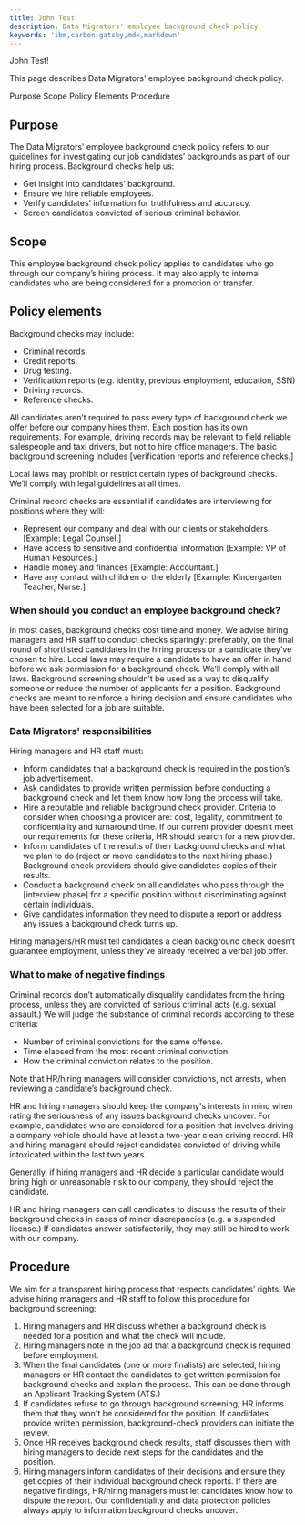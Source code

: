```yaml
---
title: John Test
description: Data Migrators' employee background check policy
keywords: 'ibm,carbon,gatsby,mdx,markdown'
---
```


<PageDescription>

John Test!

This page describes Data Migrators' employee background check policy.

</PageDescription>

<AnchorLinks>
  <AnchorLink>Purpose</AnchorLink>
  <AnchorLink>Scope</AnchorLink>
  <AnchorLink>Policy Elements</AnchorLink>
  <AnchorLink>Procedure</AnchorLink>
</AnchorLinks>

## Purpose

The Data Migrators' employee background check policy refers to our guidelines for investigating our job candidates’ backgrounds as part of our hiring process. Background checks help us:
- Get insight into candidates’ background.
- Ensure we hire reliable employees.
- Verify candidates’ information for truthfulness and accuracy.
- Screen candidates convicted of serious criminal behavior.

## Scope

This employee background check policy applies to candidates who go through our company’s hiring process. It may also apply to internal candidates who are being considered for a promotion or transfer.

## Policy elements

Background checks may include:
- Criminal records.
- Credit reports.
- Drug testing.
- Verification reports (e.g. identity, previous employment, education, SSN)
- Driving records.
- Reference checks.

All candidates aren’t required to pass every type of background check we offer before our company hires them. Each position has its own requirements. For example, driving records may be relevant to field reliable salespeople and taxi drivers, but not to hire office managers. The basic background screening includes [verification reports and reference checks.]

Local laws may prohibit or restrict certain types of background checks. We’ll comply with legal guidelines at all times.

Criminal record checks are essential if candidates are interviewing for positions where they will:
- Represent our company and deal with our clients or stakeholders. [Example: Legal Counsel.]
- Have access to sensitive and confidential information [Example: VP of Human Resources.]
- Handle money and finances [Example: Accountant.]
- Have any contact with children or the elderly [Example: Kindergarten Teacher, Nurse.]

### When should you conduct an employee background check?

In most cases, background checks cost time and money. We advise hiring managers and HR staff to conduct checks sparingly: preferably, on the final round of shortlisted candidates in the hiring process or a candidate they’ve chosen to hire. Local laws may require a candidate to have an offer in hand before we ask permission for a background check. We’ll comply with all laws.
Background screening shouldn’t be used as a way to disqualify someone or reduce the number of applicants for a position. Background checks are meant to reinforce a hiring decision and ensure candidates who have been selected for a job are suitable.

### Data Migrators' responsibilities

Hiring managers and HR staff must:
- Inform candidates that a background check is required in the position’s job advertisement.
- Ask candidates to provide written permission before conducting a background check and let them know how long the process will take.
- Hire a reputable and reliable background check provider. Criteria to consider when choosing a provider are: cost, legality, commitment to confidentiality and turnaround time. If our current provider doesn’t meet our requirements for these criteria, HR should search for a new provider.
- Inform candidates of the results of their background checks and what we plan to do (reject or move candidates to the next hiring phase.) Background check providers should give candidates copies of their results.
- Conduct a background check on all candidates who pass through the [interview phase] for a specific position without discriminating against certain individuals.
- Give candidates information they need to dispute a report or address any issues a background check turns up.

Hiring managers/HR must tell candidates a clean background check doesn’t guarantee employment, unless they’ve already received a verbal job offer.

### What to make of negative findings

Criminal records don’t automatically disqualify candidates from the hiring process, unless they are convicted of serious criminal acts (e.g. sexual assault.) We will judge the substance of criminal records according to these criteria:
- Number of criminal convictions for the same offense.
- Time elapsed from the most recent criminal conviction.
- How the criminal conviction relates to the position.

Note that HR/hiring managers will consider convictions, not arrests, when reviewing a candidate’s background check.

HR and hiring managers should keep the company's interests in mind when rating the seriousness of any issues background checks uncover. For example, candidates who are considered for a position that involves driving a company vehicle should have at least a two-year clean driving record. HR and hiring managers should reject candidates convicted of driving while intoxicated within the last two years.

Generally, if hiring managers and HR decide a particular candidate would bring high or unreasonable risk to our company, they should reject the candidate.

HR and hiring managers can call candidates to discuss the results of their background checks in cases of minor discrepancies (e.g. a suspended license.) If candidates answer satisfactorily, they may still be hired to work with our company.

## Procedure

We aim for a transparent hiring process that respects candidates’ rights. We advise hiring managers and HR staff to follow this procedure for background screening:
1.	Hiring managers and HR discuss whether a background check is needed for a position and what the check will include.
2.	Hiring managers note in the job ad that a background check is required before employment.
3.	When the final candidates (one or more finalists) are selected, hiring managers or HR contact the candidates to get written permission for background checks and explain the process. This can be done through an Applicant Tracking System (ATS.)
4.	If candidates refuse to go through background screening, HR informs them that they won't be considered for the position. If candidates provide written permission, background-check providers can initiate the review.
5.	Once HR receives background check results, staff discusses them with hiring managers to decide next steps for the candidates and the position.
6.	Hiring managers inform candidates of their decisions and ensure they get copies of their individual background check reports. If there are negative findings, HR/hiring managers must let candidates know how to dispute the report.
Our confidentiality and data protection policies always apply to information background checks uncover.
 
